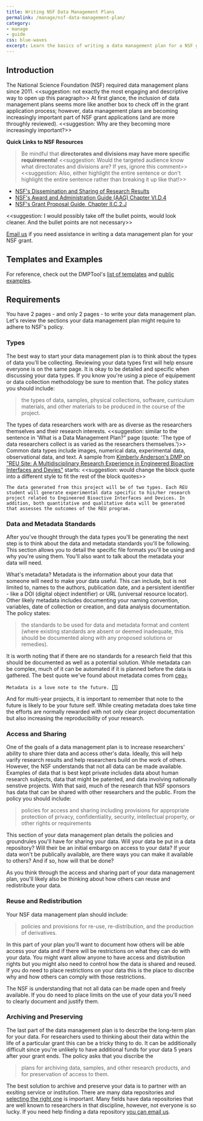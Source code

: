 ```yaml
---
title: Writing NSF Data Management Plans
permalink: /manage/nsf-data-management-plan/
category: 
- manage
- guide
css: blue-waves
excerpt: Learn the basics of writing a data management plan for a NSF grant application
---
```


## Introduction 

The National Science Foundation (NSF) required data management plans since 2011. <<suggestion: not exactly the most engaging and descriptive way to open up this paragraph>> At first glance, the inclusion of data management plans seems more like another box to check off in the grant application process; however, data management plans are becoming increasingly important part of NSF grant applications (and are more throughly reviewed). <<suggestion: Why are they becoming more increasingly important?>>

**Quick Links to NSF Resources** 

> Be mindful that **directorates and divisions may have more specific requirements!** <<suggestion: Would the targeted audience know what directorates and divisions are? If yes, ignore this comment>> <<suggestion: Also, either highlight the entire sentence or don't highlight the entire sentence rather than breaking it up like that!>>

+ <a href="http://www.nsf.gov/bfa/dias/policy/dmp.jsp" title="NSF's Dissemination and Sharing of Research Results Guidance">NSF's Dissemination and Sharing of Research Results</a> 
+ <a href="http://www.nsf.gov/pubs/policydocs/pappguide/nsf15001/aag_6.jsp#VID4" title="NSF's Award and Administration Guide (AAG) Chapter VI.D.4">NSF's Award and Administration Guide (AAG) Chapter VI.D.4</a> 
+  <a href="http://www.nsf.gov/pubs/policydocs/pappguide/nsf15001/gpg_2.jsp#dmp" title="NSF's Grant Proposal Guide, Chapter II.C.2.J">NSF's Grant Proposal Guide, Chapter II.C.2.J</a> 

<<suggestion: I would possibly take off the bullet points, would look cleaner. And the bullet points are not necessary>>

[Email us](mailto:data@bu.edu) if you need assistance in writing a data management plan for your NSF grant.


## Templates and Examples 

For reference, check out the DMPTool's [list of templates](https://dmptool.org/guidance?e=z&method=get&s=a&scope1=all) and [public examples](https://dmptool.org/public_dmps?public%3Aall_scope=all). 

## Requirements 

You have 2 pages - and only 2 pages - to write your data management plan. Let's review the sections your data management plan might require to adhere to NSF's policy. 

### Types 

The best way to start your data management plan is to think about the types of data you'll be collecting. Reviewing your data types first will help ensure everyone is on the same page. It is okay to be detailed and specific when discussing your data types. If you know you're using a piece of equipement or data collection methodology be sure to mention that. The policy states you should include: 

> the types of data, samples, physical collections, software, curriculum materials, and other materials to be produced in the course of the project.

The types of data researchers work with are as diverse as the researchers themselves and their research interests. <<suggestion: similar to the sentence in 'What is a Data Management Plan?" page (quote: 'The type of data researchers collect is as varied as the researchers themselves.')>> Common data types include images, numerical data, experimental data, observational data, and text. A sample from [Kimberly Anderson's DMP on "REU Site: A Multidisciplinary Research Experience in Engineered Bioactive Interfaces and Devies"](https://dmptool.org/plans/11390.pdf) starts: <<suggestion: would change the block quote into a different style to fit the rest of the block quotes>>

```
The data generated from this project will be of two types. Each REU student will generate experimental data specific to his/her research project related to Engineered Bioactive Interfaces and Devices. In addition, both quantitative and qualitative data will be generated that assesses the outcomes of the REU program. 
```

### Data and Metadata Standards 

After you've thought through the data types you'll be generating the next step is to think about the data and metadata standards you'll be following. This section allows you to detail the specific file formats you'll be using and why you're using them. You'll also want to talk about the metadata your data will need.

What's metadata? Metadata is the information about your data that someone will need to make your data useful. This can include, but is not limited to, names to the authors, publication date, and a persistent identifier - like a DOI (digital object indentifier) or URL (universal resource locator). Other likely metadata includes documenting your naming convention, variables, date of collection or creation, and data analysis documentation. The policy states: 

> the standards to be used for data and metadata format and content (where existing standards are absent or deemed inadequate, this should be documented along with any proposed solutions or remedies).

It is worth noting that if there are no standards for a research field that this should be documented as well as a potential solution. While metadata can be complex, much of it can be automated if it is planned before the data is gathered. The best quote we've found about metadata comes from [cea+](https://www.flickr.com/people/centralasian/?rb=1) 

```Metadata is a love note to the future. ```[[1]](https://www.flickr.com/photos/33255628@N00/8071729256/)

And for multi-year projects, it is important to remember that note to the future is likely to be your future self. While creating metadata does take time the efforts are normally rewarded with not only clear project documentation but also increasing the reproducibility of your research. 

### Access and Sharing

One of the goals of a data management plan is to increase researchers' ability to share thier data and access other's data. Ideally, this will help varify research results and help researchers build on the work of others. However, the NSF understands that not all data can be made available. Examples of data that is best kept private includes data about human research subjects, data that might be patented, and data involving nationally senstive projects. With that said, much of the research that NSF sponsors has data that can be shared with other researchers and the public. From the policy you should include: 

> policies for access and sharing including provisions for appropriate protection of privacy, confidentiality, security, intellectual property, or other rights or requirements

This section of your data management plan details the policies and groundrules you'll have for sharing your data. Will your data be put in a data repository? Will their be an initial embargo on access to your data? If your data won't be publically available, are there ways you can make it available to others? And if so, how will that be done? 

As you think through the access and sharing part of your data management plan, you'll likely also be thinking about how others can reuse and redistribute your data. 

### Reuse and Redistribution

Your NSF data management plan should include: 

> policies and provisions for re-use, re-distribution, and the production of derivatives. 

In this part of your plan you'll want to document how others will be able access your data and if there will be restrictions on what they can do with your data. You might want allow anyone to have access and distribution rights but you might also need to control how the data is shared and reused. If you do need to place restrictions on your data this is the place to discribe why and how others can comply with those restrictions.

The NSF is understanding that not all data can be made open and freely available. If you do need to place limits on the use of your data you'll need to clearly document and justify them. 

### Archiving and Preserving 

The last part of the data management plan is to describe the long-term plan for your data. For researchers used to thinking about their data within the life of a particular grant this can be a tricky thing to do. It can be additionally difficult since you're unlikely to have additional funds for your data 5 years after your grant ends. The policy asks that you discribe the 

> plans for archiving data, samples, and other research products, and for preservation of access to them.

The best solution to archive and preserve your data is to partner with an exsiting service or institution. There are many data repositories and [selecting the right one]({{site.baseurl}}/share/selecting-a-data-repository) is important. Many fields have data repositories that are well known to researchers in that discipline, however, not everyone is so lucky. If you need help finding a data repository [you can email us](mailto:data@bu.edu). 
